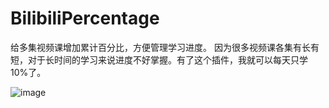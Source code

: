 # BilibiliPercentage
给多集视频课增加累计百分比，方便管理学习进度。
因为很多视频课各集有长有短，对于长时间的学习来说进度不好掌握。有了这个插件，我就可以每天只学10%了。

![image](https://user-images.githubusercontent.com/42276568/236854167-17074416-23aa-4068-96cd-e2c1aaa503b4.png)
